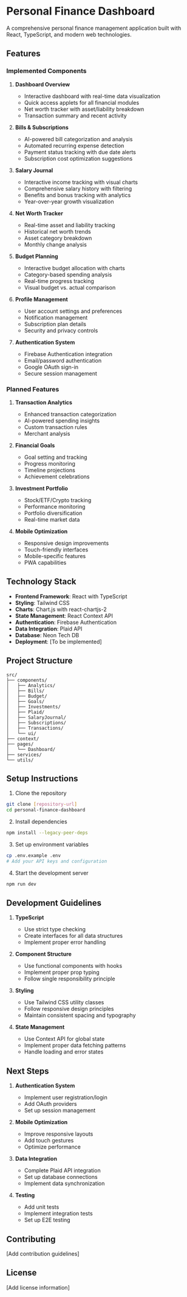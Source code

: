 # Personal Finance Dashboard

A comprehensive personal finance management application built with React, TypeScript, and modern web technologies.

## Features

### Implemented Components

1. **Dashboard Overview**
   - Interactive dashboard with real-time data visualization
   - Quick access applets for all financial modules
   - Net worth tracker with asset/liability breakdown
   - Transaction summary and recent activity

2. **Bills & Subscriptions**
   - AI-powered bill categorization and analysis
   - Automated recurring expense detection
   - Payment status tracking with due date alerts
   - Subscription cost optimization suggestions

3. **Salary Journal**
   - Interactive income tracking with visual charts
   - Comprehensive salary history with filtering
   - Benefits and bonus tracking with analytics
   - Year-over-year growth visualization

4. **Net Worth Tracker**
   - Real-time asset and liability tracking
   - Historical net worth trends
   - Asset category breakdown
   - Monthly change analysis

5. **Budget Planning**
   - Interactive budget allocation with charts
   - Category-based spending analysis
   - Real-time progress tracking
   - Visual budget vs. actual comparison

6. **Profile Management**
   - User account settings and preferences
   - Notification management
   - Subscription plan details
   - Security and privacy controls

7. **Authentication System**
   - Firebase Authentication integration
   - Email/password authentication
   - Google OAuth sign-in
   - Secure session management

### Planned Features

1. **Transaction Analytics**
   - Enhanced transaction categorization
   - AI-powered spending insights
   - Custom transaction rules
   - Merchant analysis

2. **Financial Goals**
   - Goal setting and tracking
   - Progress monitoring
   - Timeline projections
   - Achievement celebrations

3. **Investment Portfolio**
   - Stock/ETF/Crypto tracking
   - Performance monitoring
   - Portfolio diversification
   - Real-time market data

4. **Mobile Optimization**
   - Responsive design improvements
   - Touch-friendly interfaces
   - Mobile-specific features
   - PWA capabilities

## Technology Stack

- **Frontend Framework**: React with TypeScript
- **Styling**: Tailwind CSS
- **Charts**: Chart.js with react-chartjs-2
- **State Management**: React Context API
- **Authentication**: Firebase Authentication
- **Data Integration**: Plaid API
- **Database**: Neon Tech DB
- **Deployment**: [To be implemented]

## Project Structure

```
src/
├── components/
│   ├── Analytics/
│   ├── Bills/
│   ├── Budget/
│   ├── Goals/
│   ├── Investments/
│   ├── Plaid/
│   ├── SalaryJournal/
│   ├── Subscriptions/
│   ├── Transactions/
│   └── ui/
├── context/
├── pages/
│   └── Dashboard/
├── services/
└── utils/
```

## Setup Instructions

1. Clone the repository
```bash
git clone [repository-url]
cd personal-finance-dashboard
```

2. Install dependencies
```bash
npm install --legacy-peer-deps
```

3. Set up environment variables
```bash
cp .env.example .env
# Add your API keys and configuration
```

4. Start the development server
```bash
npm run dev
```

## Development Guidelines

1. **TypeScript**
   - Use strict type checking
   - Create interfaces for all data structures
   - Implement proper error handling

2. **Component Structure**
   - Use functional components with hooks
   - Implement proper prop typing
   - Follow single responsibility principle

3. **Styling**
   - Use Tailwind CSS utility classes
   - Follow responsive design principles
   - Maintain consistent spacing and typography

4. **State Management**
   - Use Context API for global state
   - Implement proper data fetching patterns
   - Handle loading and error states

## Next Steps

1. **Authentication System**
   - Implement user registration/login
   - Add OAuth providers
   - Set up session management

2. **Mobile Optimization**
   - Improve responsive layouts
   - Add touch gestures
   - Optimize performance

3. **Data Integration**
   - Complete Plaid API integration
   - Set up database connections
   - Implement data synchronization

4. **Testing**
   - Add unit tests
   - Implement integration tests
   - Set up E2E testing

## Contributing

[Add contribution guidelines]

## License

[Add license information]
